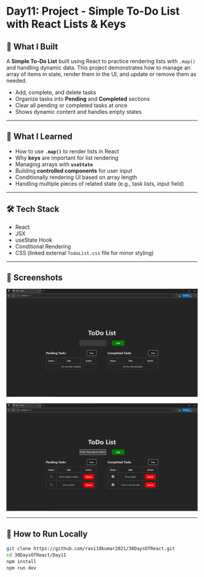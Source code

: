 # Day11: Project - Simple To-Do List with React Lists & Keys

## 🚀 What I Built

A **Simple To-Do List** built using React to practice rendering lists with `.map()` and handling dynamic data. This project demonstrates how to manage an array of items in state, render them in the UI, and update or remove them as needed.

- Add, complete, and delete tasks
- Organize tasks into **Pending** and **Completed** sections
- Clear all pending or completed tasks at once
- Shows dynamic content and handles empty states

---

## 🧠 What I Learned

- How to use **`.map()`** to render lists in React
- Why **keys** are important for list rendering
- Managing arrays with **`useState`**
- Building **controlled components** for user input
- Conditionally rendering UI based on array length
- Handling multiple pieces of related state (e.g., task lists, input field)

---

## 🛠️ Tech Stack

- React
- JSX
- useState Hook
- Conditional Rendering
- CSS (linked external `TodoList.css` file for minor styling)

---

## 📸 Screenshots

![Screenshot](./screenshot1.png)

![Screenshot](./screenshot2.png)

---

## 🧪 How to Run Locally

```bash
git clone https://github.com/ravi18kumar2021/30DaysOfReact.git
cd 30DaysOfReact/Day11
npm install
npm run dev